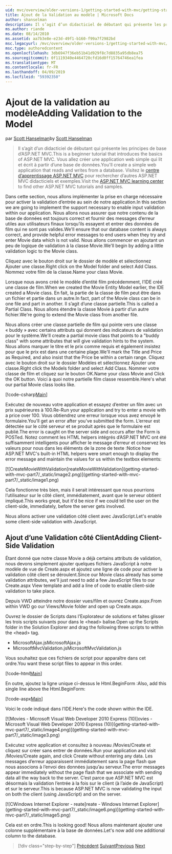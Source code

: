 ```yaml
---
uid: mvc/overview/older-versions-1/getting-started-with-mvc/getting-started-with-mvc-part7
title: Ajout de la Validation au modèle | Microsoft Docs
author: shanselman
description: Il s’agit d’un didacticiel de débutant qui présente les principes de base d’ASP.NET MVC. Créer une application web simple qui lit et écrit à partir d’une base de données.
ms.author: riande
ms.date: 08/14/2010
ms.assetid: aa7b3e8e-e23d-49f1-b160-f99a7f2982bd
msc.legacyurl: /mvc/overview/older-versions-1/getting-started-with-mvc/getting-started-with-mvc-part7
msc.type: authoredcontent
ms.openlocfilehash: 3db6947f36eb51b41d929f8c7d8835a95db8ea75
ms.sourcegitcommit: 0f1119340e4464720cfd16d0ff15764746ea1fea
ms.translationtype: MT
ms.contentlocale: fr-FR
ms.lasthandoff: 04/09/2019
ms.locfileid: "59392350"
---
```

# <a name="adding-validation-to-the-model"></a><span data-ttu-id="c08cf-104">Ajout de la validation au modèle</span><span class="sxs-lookup"><span data-stu-id="c08cf-104">Adding Validation to the Model</span></span>

<span data-ttu-id="c08cf-105">par [Scott Hanselman](https://github.com/shanselman)</span><span class="sxs-lookup"><span data-stu-id="c08cf-105">by [Scott Hanselman](https://github.com/shanselman)</span></span>

> <span data-ttu-id="c08cf-106">Il s’agit d’un didacticiel de débutant qui présente les principes de base d’ASP.NET MVC.</span><span class="sxs-lookup"><span data-stu-id="c08cf-106">This is a beginner tutorial that introduces the basics of ASP.NET MVC.</span></span> <span data-ttu-id="c08cf-107">Vous allez créer une application web simple qui lit et écrit à partir d’une base de données.</span><span class="sxs-lookup"><span data-stu-id="c08cf-107">You'll create a simple web application that reads and writes from a database.</span></span> <span data-ttu-id="c08cf-108">Visitez le [centre d’apprentissage ASP.NET MVC](../../../index.md) pour rechercher d’autres ASP.NET MVC didacticiels et exemples.</span><span class="sxs-lookup"><span data-stu-id="c08cf-108">Visit the [ASP.NET MVC learning center](../../../index.md) to find other ASP.NET MVC tutorials and samples.</span></span>


<span data-ttu-id="c08cf-109">Dans cette section, nous allons implémenter la prise en charge nécessaire pour activer la validation d’entrée au sein de notre application.</span><span class="sxs-lookup"><span data-stu-id="c08cf-109">In this section we are going to implement the support necessary to enable input validation within our application.</span></span> <span data-ttu-id="c08cf-110">Nous allons nous assurer que notre contenu de la base de données est toujours correct et fournir des messages d’erreur utiles aux utilisateurs finaux lorsqu’ils essayent et entrer des données de film qui ne sont pas valides.</span><span class="sxs-lookup"><span data-stu-id="c08cf-110">We'll ensure that our database content is always correct, and provide helpful error messages to end users when they try and enter Movie data which is not valid.</span></span> <span data-ttu-id="c08cf-111">Nous allons commencer en ajoutant un peu de logique de validation à la classe Movie.</span><span class="sxs-lookup"><span data-stu-id="c08cf-111">We'll begin by adding a little validation logic to the Movie class.</span></span>

<span data-ttu-id="c08cf-112">Cliquez avec le bouton droit sur le dossier de modèle et sélectionnez Ajouter une classe.</span><span class="sxs-lookup"><span data-stu-id="c08cf-112">Right click on the Model folder and select Add Class.</span></span> <span data-ttu-id="c08cf-113">Nommez votre film de la classe.</span><span class="sxs-lookup"><span data-stu-id="c08cf-113">Name your class Movie.</span></span>

<span data-ttu-id="c08cf-114">Lorsque nous avons créé le modèle d’entité film précédemment, l’IDE créé une classe de film.</span><span class="sxs-lookup"><span data-stu-id="c08cf-114">When we created the Movie Entity Model earlier, the IDE created a Movie class.</span></span> <span data-ttu-id="c08cf-115">En fait, la partie de la classe de film peut être dans un fichier et partie dans un autre.</span><span class="sxs-lookup"><span data-stu-id="c08cf-115">In fact, part of the Movie class can be in one file and part in another.</span></span> <span data-ttu-id="c08cf-116">Il s’agit d’une classe partielle.</span><span class="sxs-lookup"><span data-stu-id="c08cf-116">This is called a Partial Class.</span></span> <span data-ttu-id="c08cf-117">Nous allons étendre la classe Movie à partir d’un autre fichier.</span><span class="sxs-lookup"><span data-stu-id="c08cf-117">We're going to extend the Movie class from another file.</span></span>

<span data-ttu-id="c08cf-118">Nous allons créer une classe partielle de film qui pointe vers une classe « buddy » avec certains attributs qui donnent des indicateurs de validation pour le système.</span><span class="sxs-lookup"><span data-stu-id="c08cf-118">We'll create a partial movie class that points to a "buddy class" with some attributes that will give validation hints to the system.</span></span> <span data-ttu-id="c08cf-119">Nous allons marquer le titre et le prix comme requis et également insistez pour que le prix est dans une certaine plage.</span><span class="sxs-lookup"><span data-stu-id="c08cf-119">We'll mark the Title and Price as Required, and also insist that the Price be within a certain range.</span></span> <span data-ttu-id="c08cf-120">Cliquez avec le bouton droit sur le dossier Modèles et sélectionnez Ajouter une classe.</span><span class="sxs-lookup"><span data-stu-id="c08cf-120">Right click the Models folder and select Add Class.</span></span> <span data-ttu-id="c08cf-121">Nommer votre classe de film et cliquez sur le bouton OK.</span><span class="sxs-lookup"><span data-stu-id="c08cf-121">Name your class Movie and Click the OK button.</span></span> <span data-ttu-id="c08cf-122">Voici à quoi notre partielle film classe ressemble.</span><span class="sxs-lookup"><span data-stu-id="c08cf-122">Here's what our partial Movie class looks like.</span></span>

[!code-csharp[Main](getting-started-with-mvc-part7/samples/sample1.cs)]

<span data-ttu-id="c08cf-123">Exécutez de nouveau votre application et essayez d’entrer un film avec un prix supérieures à 100.</span><span class="sxs-lookup"><span data-stu-id="c08cf-123">Re-Run your application and try to enter a movie with a price over 100.</span></span> <span data-ttu-id="c08cf-124">Vous obtiendrez une erreur lorsque vous avez envoyé le formulaire.</span><span class="sxs-lookup"><span data-stu-id="c08cf-124">You'll get an error after you've submitted the form.</span></span> <span data-ttu-id="c08cf-125">L’erreur est détectée sur le côté serveur et se produit après que le formulaire est publié.</span><span class="sxs-lookup"><span data-stu-id="c08cf-125">The error is caught on the server side and occurs after the Form is POSTed.</span></span> <span data-ttu-id="c08cf-126">Notez comment les HTML helpers intégrés d’ASP.NET MVC ont été suffisamment intelligents pour afficher le message d’erreur et conservez les valeurs pour nous dans les éléments de la zone de texte :</span><span class="sxs-lookup"><span data-stu-id="c08cf-126">Notice how ASP.NET MVC's built-in HTML helpers were smart enough to display the error message and maintain the values for us within the textbox elements:</span></span>

[![C<span data-ttu-id="c08cf-127">reateMovieWithValidation]</span><span class="sxs-lookup"><span data-stu-id="c08cf-127">reateMovieWithValidation]</span></span>(getting-started-with-mvc-part7/_static/image2.png)](getting-started-with-mvc-part7/_static/image1.png)

<span data-ttu-id="c08cf-128">Cela fonctionne très bien, mais il serait intéressant que nous pourrions l’utilisateur sur le côté client, immédiatement, avant que le serveur obtient impliqué.</span><span class="sxs-lookup"><span data-stu-id="c08cf-128">This works great, but it'd be nice if we could tell the user on the client-side, immediately, before the server gets involved.</span></span>

<span data-ttu-id="c08cf-129">Nous allons activer une validation côté client avec JavaScript.</span><span class="sxs-lookup"><span data-stu-id="c08cf-129">Let's enable some client-side validation with JavaScript.</span></span>

## <a name="adding-client-side-validation"></a><span data-ttu-id="c08cf-130">Ajout d’une Validation côté Client</span><span class="sxs-lookup"><span data-stu-id="c08cf-130">Adding Client-Side Validation</span></span>

<span data-ttu-id="c08cf-131">Étant donné que notre classe Movie a déjà certains attributs de validation, nous devons simplement ajouter quelques fichiers JavaScript à notre modèle de vue de Create.aspx et ajoutez une ligne de code pour activer la validation côté client se déroulent.</span><span class="sxs-lookup"><span data-stu-id="c08cf-131">Since our Movie class already has some validation attributes, we'll just need to add a few JavaScript files to our Create.aspx View template and add a line of code to enable client-side validation to take place.</span></span>

<span data-ttu-id="c08cf-132">Depuis VWD atteindre notre dossier vues/film et ouvrez Create.aspx.</span><span class="sxs-lookup"><span data-stu-id="c08cf-132">From within VWD go our Views/Movie folder and open up Create.aspx.</span></span>

<span data-ttu-id="c08cf-133">Ouvrez le dossier de Scripts dans l’Explorateur de solutions et faites glisser les trois scripts suivants pour dans le &lt;head&gt; balise.</span><span class="sxs-lookup"><span data-stu-id="c08cf-133">Open up the Scripts folder in the Solution Explorer and drag the following three scripts to within the &lt;head&gt; tag.</span></span>

- <span data-ttu-id="c08cf-134">MicrosoftAjax.js</span><span class="sxs-lookup"><span data-stu-id="c08cf-134">MicrosoftAjax.js</span></span>
- <span data-ttu-id="c08cf-135">MicrosoftMvcValidation.js</span><span class="sxs-lookup"><span data-stu-id="c08cf-135">MicrosoftMvcValidation.js</span></span>

<span data-ttu-id="c08cf-136">Vous souhaitez que ces fichiers de script pour apparaître dans cet ordre.</span><span class="sxs-lookup"><span data-stu-id="c08cf-136">You want these script files to appear in this order.</span></span>

[!code-html[Main](getting-started-with-mvc-part7/samples/sample2.html)]

<span data-ttu-id="c08cf-137">En outre, ajoutez la ligne unique ci-dessus le Html.BeginForm :</span><span class="sxs-lookup"><span data-stu-id="c08cf-137">Also, add this single line above the Html.BeginForm:</span></span>

[!code-aspx[Main](getting-started-with-mvc-part7/samples/sample3.aspx)]

<span data-ttu-id="c08cf-138">Voici le code indiqué dans l’IDE.</span><span class="sxs-lookup"><span data-stu-id="c08cf-138">Here's the code shown within the IDE.</span></span>

[![M<span data-ttu-id="c08cf-139">ovies - Microsoft Visual Web Developer 2010 Express (10)]</span><span class="sxs-lookup"><span data-stu-id="c08cf-139">ovies - Microsoft Visual Web Developer 2010 Express (10)]</span></span>(getting-started-with-mvc-part7/_static/image4.png)](getting-started-with-mvc-part7/_static/image3.png)

<span data-ttu-id="c08cf-140">Exécutez votre application et consultez à nouveau /Movies/Create et cliquez sur créer sans entrer de données.</span><span class="sxs-lookup"><span data-stu-id="c08cf-140">Run your application and visit /Movies/Create again, and click Create without entering any data.</span></span> <span data-ttu-id="c08cf-141">Les messages d’erreur apparaissent immédiatement sans la page flash que nous associons à l’envoi des données jusqu’au serveur.</span><span class="sxs-lookup"><span data-stu-id="c08cf-141">The error messages appear immediately without the page flash that we associate with sending data all the way back to the server.</span></span> <span data-ttu-id="c08cf-142">C’est parce que ASP.NET MVC est désormais la validation l’entrée à la fois sur le client (à l’aide de JavaScript) et sur le serveur.</span><span class="sxs-lookup"><span data-stu-id="c08cf-142">This is because ASP.NET MVC is now validating the input on both the client (using JavaScript) and on the server.</span></span>

[![C<span data-ttu-id="c08cf-143">Windows Internet Explorer - reate]</span><span class="sxs-lookup"><span data-stu-id="c08cf-143">reate - Windows Internet Explorer]</span></span>(getting-started-with-mvc-part7/_static/image6.png)](getting-started-with-mvc-part7/_static/image5.png)

<span data-ttu-id="c08cf-144">Cela est en ordre.</span><span class="sxs-lookup"><span data-stu-id="c08cf-144">This is looking good!</span></span> <span data-ttu-id="c08cf-145">Nous allons maintenant ajouter une colonne supplémentaire à la base de données.</span><span class="sxs-lookup"><span data-stu-id="c08cf-145">Let's now add one additional column to the database.</span></span>

> [!div class="step-by-step"]
> <span data-ttu-id="c08cf-146">[Précédent](getting-started-with-mvc-part6.md)
> [Suivant](getting-started-with-mvc-part8.md)</span><span class="sxs-lookup"><span data-stu-id="c08cf-146">[Previous](getting-started-with-mvc-part6.md)
[Next](getting-started-with-mvc-part8.md)</span></span>
